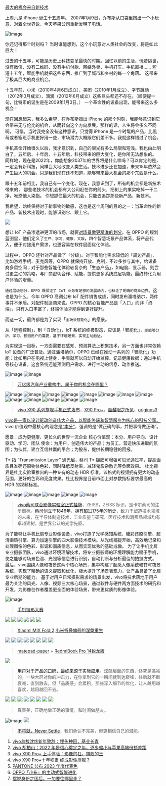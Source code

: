 [最大的机会来自新技术](https://www.ruanyifeng.com/blog/2022/01/weekly-issue-192.html)

上周六是 iPhone 诞生十五周年。 2007年1月9日，乔布斯从口袋里掏出一个小玩意，对着全世界说，今天苹果公司重新发明了电话。

![image](https://user-images.githubusercontent.com/101486416/211176550-39ddc72d-51e3-438e-b4dc-0cf0c02823ac.png)

你还记得那个时刻吗？ 当时谁能想到，这个小玩意对人类社会的改变，将是如此巨大！

过去的十五年，可能是历史上科技变革最快的时期。回忆以前的生活，恍若隔世，没有微信、没有二维码、没有手机付款、网络外卖、手机打车、手机直播…… 短短十五年，智能手机就把这些东西，推广到了城市和乡村的每一个角落。 这带来了极其巨大的商业机会。

十五年前，小米（2010年4月6日成立）、美团（2010年1月成立）、字节跳动（2012年3月成立）、滴滴（2012年6月成立）这些巨头都还不存在。（顺便提一句，比特币的诞生是在2009年1月3日。） 一个革命性的设备出现，能带来这么多机会！

现在回想起来，我多么希望，在乔布斯掏出 iPhone 的那个时刻，我能够意识到它会带来无与伦比的机会，从而转向这个方向发展。那样的话，人生将会多么不同啊。 可惜，当时我完全没有这种意识，只觉得 iPhone 是一个时髦的产品，比黑莓或者塞班手机更好用一些，市场潜力大概跟它们差不多。我就这样错过了机会。

手机革命开始很久以后，我才意识到，自己的眼光有多么局限和短浅。我也由此明白了，五年后、十年后、十五年后，科技带来的巨大变化，是你所无法想象的。 同样地，现在是2022年，你能想象2037年的世界将是什么样吗？可以肯定的是，一定会有新科技，同样巨大地改变人类生活。技术进步还在加速，未来15年依然会产生巨大的机会。只是我们现在还不知道，能够带来最大机会的那个东西是什么。

跟十五年前相比，我自己有一个变化。现在，我意识到了，所有的机会都是新技术带来的， 那些老技术的机会都有大公司赶在你的前头，把树上的果实吃掉一干二净，唯恐他人染指。 你想抓住最大的机会，只能去追踪那些新产品、新技术。

我希望，始终保持对于新事物的敏感，这也是这个周刊的目的之一：当革命性的新产品、新技术出现时，能够识别它、跟上它。

![](https://user-images.githubusercontent.com/101486416/211178267-73bb3600-9218-45d5-969c-e5c30a201405.png)

想让 IoT 产品渗透进更深的市场，就要[对场景做更精准的划分](https://www.geekpark.net/news/313353)。在 OPPO 的规划蓝图里，他们定义了`生产、学习、健康、文娱`，四个智慧场景产品体系，将产品代入，便于对接用户需求，也更容易在软件层面优化体验。

过程中，OPPO 还针对产品做了「分级」。对于智能化需求较低的「周边产品」，比如游戏手柄、麦克风等，OPPO 就保持开放、克制，不过多参与其中，给设备商多留空间；对于那些智能化体验较复杂的「生态产品」，如电脑、显示器，则尝试更主动的策略，与厂商密切合作、赋能，提供更多系统底层功能，最终转化为用户体验的增量。

`通过层级划分，OPPO 既保证了 IoT 业务有足够的发展动力，也标注了明确的商业边界`。这也是为什么，今年 OPPO 高调公布 IoT 配件销售成绩，同时发布潘塔纳尔，两件事并不矛盾。对配件制造商来说，OPPO 的核心智能产品是「入口」而非「终端」，只有入口丰富了，终端体验才能得到更好提升。

而这一切，最终都是为了实现「`全场景智能化`」的愿景。

从「远程控制」，到「自动化」，IoT 系统的终极形态，应该是「智能化」，`即能够分析、学习、预测用户的需要，基于环境场景，实现主动触达。`

为实现这一目标，一方面需要在感知、预测算法上积累技术，另一方面也非常依赖 IoT 设备的广泛普及。通过潘塔纳尔，OPPO 已经在推动一系列的「智能化」功能：比如用户在电视上健身，手表就可以自动开始监控、记录健康数据；通过手机等核心设备，这套系统还能预测用户需求，进行主动的信息、动作推送。

![image](https://user-images.githubusercontent.com/101486416/211178828-a43d26f2-8233-40ae-8999-e5515d4cf43c.png)
![image](https://user-images.githubusercontent.com/101486416/211178832-3fcc9a94-496d-4095-b260-0e39663ac2ed.png)
> [万亿级汽车产业重构中，属于你的机会在哪里？](https://www.geekpark.net/news/313063)

![image](https://user-images.githubusercontent.com/101486416/212541367-723e38f8-3f32-485d-8e0e-5229e4c2f183.png)
![image](https://user-images.githubusercontent.com/101486416/212542602-99356986-1263-4a7d-823c-043eeb278610.png)
![image](https://user-images.githubusercontent.com/101486416/212542659-5d854b0c-ea30-45b4-a3a1-44e744c847b1.png)
![image](https://user-images.githubusercontent.com/101486416/212542700-6c289e21-0d9c-432a-b0ce-b6941538c4f9.png)
![image](https://user-images.githubusercontent.com/101486416/212542707-d522f192-3390-45a0-8aa7-099d85c16768.png)
![image](https://user-images.githubusercontent.com/101486416/212542720-3f2fcf00-d4bb-413d-94e7-9c61c2582421.png)
![image](https://user-images.githubusercontent.com/101486416/212543101-3298ca74-86f4-4497-8169-93d0780c2d90.png)
![image](https://user-images.githubusercontent.com/101486416/212543120-2a321be8-b268-47d3-b7a7-28ae259c7eac.png)
![image](https://user-images.githubusercontent.com/101486416/212543106-b880a7a4-9662-423e-99b6-2ec6b0809c40.png)
![image](https://user-images.githubusercontent.com/101486416/212543118-d1243550-925a-4234-bf72-bb7141d5c2ca.png)
![image](https://user-images.githubusercontent.com/101486416/212543134-6f8ddd67-ec55-4693-b2ae-9f22493a8616.png)
![image](https://user-images.githubusercontent.com/101486416/212543144-fc18744d-0206-40ce-9770-59955287e6d1.png)
![image](https://user-images.githubusercontent.com/101486416/212543116-d56afb23-b0ac-45df-9123-4eb0bce5243d.png)
> [vivo X90 系列旗舰手机正式发布](https://www.ithome.com/0/655/853.htm)，[X90 Pro+](https://www.vivo.com.cn/vivo/x90proplus/#t0dnc-pc-peise-screen)，[超越眼之所见](https://www.vivo.com.cn/vivo/vivozeiss)，[originos3](https://www.vivo.com.cn/originos)

[vivo是一家以设计驱动创造伟大产品，以智能终端和智慧服务为核心的科技公司。](https://www.vivo.com.cn/brand/about)vivo 价值观中最核心的理念是[“本分”](https://www.vivo.com.cn/vivo/sustainability)，强调的是“做正确的事，并把事情做正确”。

愿景：成为更健康、更长久的世界一流企业
核心价值观：本分、用户导向、设计驱动、学习、团队
使命：为用户，创造伟大的产品；为员工，营造快乐进取的氛围；为伙伴，建立互信共赢的平台；为股东，提供长期稳健的回报。

T* 指 “Transmission Layer” 通光层，蔡司 T* 镀膜可增强可见光通过率，提高画质且准确还原物体色彩，同时降低反射率，减轻鬼影杂散光等负面效果。
杜⽐视界是杜⽐实验室推出的⼀种专有的动态 HDR 标准。该格式的视频拥有更⼤的动态范围，更好的⾊彩和亮度效果。杜⽐视界是⽬前市⾯上对参数指标要求最⾼的 HDR 的视频标准。

![image](https://user-images.githubusercontent.com/101486416/212541685-3ec987e8-8f3d-4a5d-bc7c-adea32ba5561.png)
![image](https://user-images.githubusercontent.com/101486416/212541900-34fc2089-7b79-4e03-b08c-37abc70ac7cd.png)
![image](https://user-images.githubusercontent.com/101486416/212541934-c90c0a1e-5639-4d12-8cb8-ea029b7c57a9.png)
![image](https://user-images.githubusercontent.com/101486416/212541958-ff4b6c3c-ecb2-4358-9716-5d866e22ef51.png)
![image](https://user-images.githubusercontent.com/101486416/212541970-004126e1-20b7-43df-b627-309bfb635994.png)
> [vivo蔡司联合影像实验室正式挂牌](https://www.vivo.com.cn/brand/news/detail?id=909&type=2)，ZEISS，ZEISS 标识，是卡尔蔡司的注册商标。[蔡司创立于1846年，拥有超过175年的历史](https://www.vivo.com.cn/vivo/vivozeiss)，致力于塑造技术领域的未来，在半导体制造技术、工业质量与研究、医疗技术和消费品领域均有卓越建树，是世界公认的光学先驱。

为了能够让手机比肩专业影像设备，vivo打造了光学感知系统、臻彩还原引擎、超清画质引擎、算力加速引擎的四大影像技术模块。从光线捕捉开始，高效地记录和处理图像的色彩、影调和画质信息，从而实现优秀的基础成像。
为了让手机比肩专业摄影团队，vivo通过环境理解技术，将专业摄影师的环境理解能力赋予手机，使之能够对场景色温、光照等信息进行识别，自动判断与分析最佳的拍摄方式。
最后，vivo围绕人像和夜景这两个核心场景，集中构建了超感人像系统和苍穹夜景系统，实现了精确的语义提取和优化，极大提升了场景表现力，让产品具备了比肩专业后期的能力。
基于对用户日常摄影需求的场景出发，vivo将技术落地于用户最为关注的风光、人像、视频三大核心场景，通过软件与硬件两方面技术的研究和开发，为影像创作者覆盖更全面的体验场景，带来更优质的影像体验。

![image](https://user-images.githubusercontent.com/101486416/212542638-6d049862-a717-4ee5-895e-27bf410892d2.png)
> [手机摄影大赛](https://visionplus.vivo.com/)

![](https://user-images.githubusercontent.com/101486416/211125739-8c2029e2-bf3b-42bb-95a4-a9d3ef540666.png)
![](https://user-images.githubusercontent.com/101486416/211126173-7211af0c-3421-42eb-aa1c-8975ec60f96f.png)
![](https://user-images.githubusercontent.com/101486416/211126178-e80fa3c4-0d89-4944-bb7a-16629afcb433.png)
![](https://user-images.githubusercontent.com/101486416/211126182-eaffa63f-62ee-44c1-9cad-091066b452e0.png)
![](https://user-images.githubusercontent.com/101486416/211126184-60791c89-37e5-41b4-be6b-b50c1d854c46.png)
![](https://user-images.githubusercontent.com/101486416/211176856-0a61c751-265c-48f4-83a6-e1f67968b216.png)
> [Xiaomi MIX Fold 2](https://www.mi.com/xiaomimixfold2) [小米折叠旗舰的涅槃重生](https://www.ithome.com/0/634/648.htm)


![](https://user-images.githubusercontent.com/101486416/206858158-8f5fa576-5a50-4b02-89a2-1b99be7afb8a.png)
![](https://user-images.githubusercontent.com/101486416/206858172-a3ec63af-b94a-45d0-b79c-93a3e2bb6055.png)
![](https://user-images.githubusercontent.com/101486416/206858182-8ca292c8-6c36-4cef-8794-8e9b534e2421.png)
![](https://user-images.githubusercontent.com/101486416/206858186-d0e408e6-77b7-4812-b8da-bafb3c0cce0c.png)
![](https://user-images.githubusercontent.com/101486416/206858195-0a801e9e-161e-4e90-aea1-8d74fb5cc6bd.png)
![](https://user-images.githubusercontent.com/101486416/206858205-9366ddae-5072-44f6-a2fa-fd7a6804547a.png)
![](https://user-images.githubusercontent.com/101486416/206858208-8ac08d7a-2367-490a-aad0-ae24e213bd5f.png)
![](https://user-images.githubusercontent.com/101486416/206858215-d2d88259-f95e-4c58-86cb-11c59f6bf405.png)
> [matepad-paper](https://consumer.huawei.com/cn/tablets/matepad-paper/) + [RedmiBook Pro 14锐龙版](https://www.mi.com/shop/buy/detail?product_id=10000297)

![](https://user-images.githubusercontent.com/101486416/211178564-fa1ff48e-7f8c-48c5-89e2-cd579611e387.png)
> [用户对于产品的口碑，最终来源于实际应用](https://www.geekpark.net/news/313065)。炫酷层面的东西，终究是递减的，一块大屏对你的冲击力，在你拿到它的一瞬间就到达巅峰，往后就不断衰减，直到散去。但「品质感」会累积，那些深入细节的优化，让人越用越喜欢，越用越回不去。


![](https://user-images.githubusercontent.com/101486416/210191967-9028b1b8-eb92-40f0-82b4-0692fb412856.png)
![](https://user-images.githubusercontent.com/101486416/210191935-d182f892-0802-4993-959c-f85d6d0bc103.png)
![](https://user-images.githubusercontent.com/101486416/210191950-ca76880b-d01c-436a-ad68-fd3b7044de50.jpg)
![](https://user-images.githubusercontent.com/101486416/210191955-002db2d2-3f39-4a86-a335-c0e9fda969ea.jpg)
![](https://user-images.githubusercontent.com/101486416/210191957-af3e9d74-746f-4b83-bd84-feaa8f7442da.jpg)
![](https://user-images.githubusercontent.com/101486416/210191959-f522661a-0006-46ed-a944-289a8ba266d4.jpg)
![](https://user-images.githubusercontent.com/101486416/210191960-4e2b5611-365b-472e-b64d-578a4522f2b8.jpg)
![](https://user-images.githubusercontent.com/101486416/210191963-9c31057b-1335-44ee-b975-b43cefd1f4e3.jpg)
> 真善美，正确地做正确的事情，和时间做朋友。

![image](https://user-images.githubusercontent.com/101486416/208282891-d556bb74-dc6f-446d-a217-7ca6073a8523.png)
![](https://user-images.githubusercontent.com/101486416/208282797-71b95c1d-fd62-4bf5-b9ed-ce9a022631f3.png)
> [不将就，Never Settle](https://www.oneplus.com/cn/brand)，我们承认不完美，但更相信自己的潜能。

1. [vivo总裁沈炜新年致辞：埋头种因，基业长青](https://www.vivo.com.cn/brand/news/detail?id=1132&type=0)
2. [vivo 胡柏山：2022 年是信心奠定之年，逐步缩小与苹果高端份额差距](https://www.ithome.com/0/660/024.htm) 
3. [vivo X90 Pro+ 上手体验：影像的狂，旗舰的王](https://www.ithome.com/0/658/367.htm)
4. [vivo X90 Pro+十年积累 终成影像旗舰？](https://tech.ifeng.com/c/8Li33AJKQub)
5. [PANTONE 公布 2023 年度代表色](https://www.ifanr.com/1525104)
6. [OPPO「小布」的主动式智能进化](https://www.leiphone.com/category/ai/4SnH7knwPG0otrxB.html)
7. [摆脱身份之困后，一加要往哪里走？](https://www.leiphone.com/category/weiwu/tXuMZ4xTtlWCCZ1M.html)

